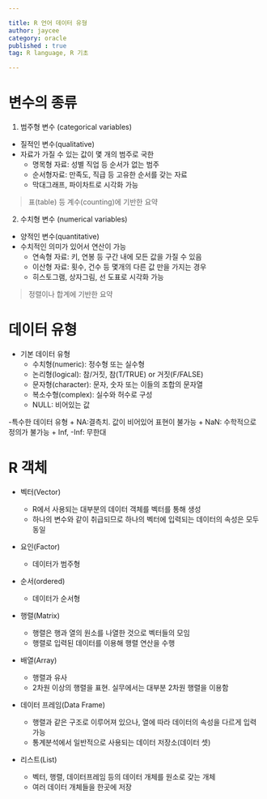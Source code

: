 ```yaml
---

title: R 언어 데이터 유형
author: jaycee
category: oracle
published : true
tag: R language, R 기초

---
```


# 변수의 종류
1. 범주형 변수 (categorical variables)
  - 질적인 변수(qualitative)
  - 자료가 가질 수 있는 값이 몇 개의 범주로 국한
    + 명목형 자료: 성별 직업 등 순서가 없는 범주
    + 순서형자료: 만족도, 직급 등 고유한 순서를 갖는 자료
    + 막대그래프, 파이차트로 시각화 가능
 >표(table) 등 계수(counting)에 기반한 요약
 
 2. 수치형 변수 (numerical variables)
   - 양적인 변수(quantitative)
   - 수치적인 의미가 있어서 연산이 가능
     + 연속형 자료: 키, 연봉 등 구간 내에 모든 값을 가질 수 있음
     + 이산형 자료: 횟수, 건수 등 몇개의 다른 값 만을 가지는 경우
     + 히스토그램, 상자그림, 선 도표로 시각화 가능
  >정렬이나 합계에 기반한 요약
  
# 데이터 유형
  - 기본 데이터 유형
    + 수치형(numeric): 정수형 또는 실수형
    + 논리형(logical): 참/거짓, 참(T/TRUE) or 거짓(F/FALSE)
    + 문자형(character): 문자, 숫자 또는 이들의 조합의 문자열
    + 복소수형(complex): 실수와 허수로 구성
    + NULL: 비어있는 값
  
  -특수한 데이터 유형
    + NA:결측치. 값이 비어있어 표현이 불가능
    + NaN: 수학적으로 정의가 불가능
    + Inf, -Inf: 무한대
 
# R 객체
  - 벡터(Vector)
    + R에서 사용되는 대부분의 데이터 객체를 벡터를 통해 생성
    + 하나의 변수와 같이 취급되므로 하나의 벡터에 입력되는 데이터의 속성은 모두 동일
  
  - 요인(Factor)
    + 데이터가 범주형
 
  - 순서(ordered)
    + 데이터가 순서형
  
  - 행렬(Matrix)
    + 행렬은 행과 열의 원소를 나열한 것으로 벡터들의 모임
    + 행렬로 입력된 데이터를 이용해 행렬 연산을 수행
  
  - 배열(Array)
    + 행렬과 유사
    + 2차원 이상의 행렬을 표현. 실무에서는 대부분 2차원 행렬을 이용함
  
  - 데이터 프레임(Data Frame)
    + 행렬과 같은 구조로 이루어져 있으나, 열에 따라 데이터의 속성을 다르게 입력 가능
    + 통계분석에서 일반적으로 사용되는 데이터 저장소(데이터 셋)
  
  - 리스트(List)
    + 벡터, 행렬, 데이터프레임 등의 데이터 개체를 원소로 갖는 개체
    + 여러 데이터 개체들을 한곳에 저장
